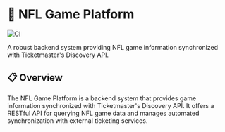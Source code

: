 # 🏈 NFL Game Platform

[![CI](https://github.com/edwinhern/nfl-game-platform/actions/workflows/ci.yml/badge.svg?branch=main)](https://github.com/edwinhern/nfl-game-platform/actions/workflows/ci.yml)

A robust backend system providing NFL game information synchronized with Ticketmaster's Discovery API.

## 📋 Overview

The NFL Game Platform is a backend system that provides game information synchronized with Ticketmaster's Discovery API. It offers a RESTful API for querying NFL game data and manages automated synchronization with external ticketing services.
